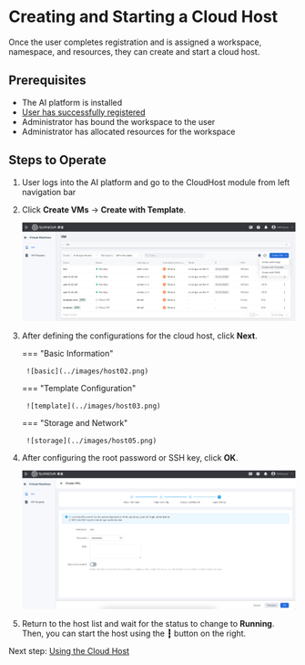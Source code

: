 # Creating and Starting a Cloud Host

Once the user completes registration and is assigned a workspace, namespace, and resources, they can create and start a cloud host.

## Prerequisites

- The AI platform is installed
- [User has successfully registered](../register/index.md)
- Administrator has bound the workspace to the user
- Administrator has allocated resources for the workspace

## Steps to Operate

1. User logs into the AI platform and go to the CloudHost module from left navigation bar
2. Click **Create VMs** -> **Create with Template**.

    ![create](../images/host01.png)

3. After defining the configurations for the cloud host, click **Next**.

    === "Basic Information"

        ![basic](../images/host02.png)

    === "Template Configuration"

        ![template](../images/host03.png)

    === "Storage and Network"

        ![storage](../images/host05.png)

4. After configuring the root password or SSH key, click **OK**.

    ![pass](../images/host06.png)

5. Return to the host list and wait for the status to change to **Running**. Then, you can start the host using the **┇** button on the right.

Next step: [Using the Cloud Host](./usehost.md)
